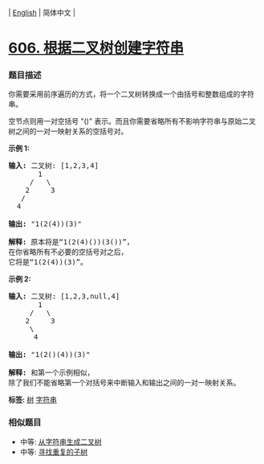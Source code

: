 | [English](README_EN.md) | 简体中文 |

# [606. 根据二叉树创建字符串](https://leetcode-cn.com/problems/construct-string-from-binary-tree)
 ### 题目描述
<p>你需要采用前序遍历的方式，将一个二叉树转换成一个由括号和整数组成的字符串。</p>

<p>空节点则用一对空括号 &quot;()&quot; 表示。而且你需要省略所有不影响字符串与原始二叉树之间的一对一映射关系的空括号对。</p>

<p><strong>示例 1:</strong></p>

<pre>
<strong>输入:</strong> 二叉树: [1,2,3,4]
       1
     /   \
    2     3
   /    
  4     

<strong>输出:</strong> &quot;1(2(4))(3)&quot;

<strong>解释:</strong> 原本将是&ldquo;1(2(4)())(3())&rdquo;，
在你省略所有不必要的空括号对之后，
它将是&ldquo;1(2(4))(3)&rdquo;。
</pre>

<p><strong>示例 2:</strong></p>

<pre>
<strong>输入:</strong> 二叉树: [1,2,3,null,4]
       1
     /   \
    2     3
     \  
      4 

<strong>输出:</strong> &quot;1(2()(4))(3)&quot;

<strong>解释:</strong> 和第一个示例相似，
除了我们不能省略第一个对括号来中断输入和输出之间的一对一映射关系。
</pre>

**标签:**  [树](https://leetcode-cn.com/tag/tree) [字符串](https://leetcode-cn.com/tag/string) 
 ### 相似题目
- 中等:	[从字符串生成二叉树](https://leetcode-cn.com/problems/construct-binary-tree-from-string) 
- 中等:	[寻找重复的子树](https://leetcode-cn.com/problems/find-duplicate-subtrees) 
